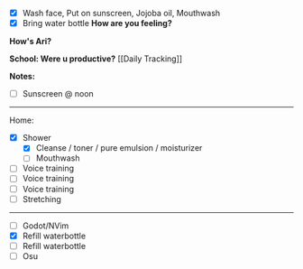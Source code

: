 - [x] Wash face, Put on sunscreen, Jojoba oil, Mouthwash
- [x] Bring water bottle
**How are you feeling?**

**How's Ari?**

**School: Were u productive?** [[Daily Tracking]]

**Notes:**

- [ ] Sunscreen @ noon
---
Home:
- [x] Shower
	- [x] Cleanse / toner / pure emulsion / moisturizer
	- [ ] Mouthwash
- [ ] Voice training
- [ ] Voice training
- [ ] Voice training
- [ ] Stretching
---
- [ ] Godot/NVim
- [x] Refill waterbottle
- [ ] Refill waterbottle
- [ ] Osu
